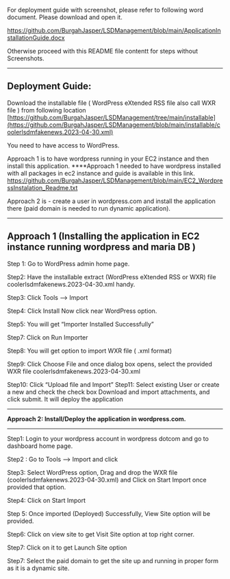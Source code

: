 For deployment guide with screenshot, please refer to following word document. Please download and open it. 

https://github.com/BurgahJasper/LSDManagement/blob/main/ApplicationInstallationGuide.docx

Otherwise proceed with this README file contentt for steps without Screenshots.

-----------------------
Deployment Guide:
-----------------------

Download the installable file ( WordPress eXtended RSS file also call WXR file ) from following location
[https://github.com/BurgahJasper/LSDManagement/tree/main/installable](https://github.com/BurgahJasper/LSDManagement/blob/main/installable/coolerlsdmfakenews.2023-04-30.xml)

You need to have access to WordPress. 

Approach 1 is to have wordpress running in your EC2 instance and then install this application. 
****Approach 1 needed to have wordpress installed with all packages 
in ec2 instance and guide is available in this link. https://github.com/BurgahJasper/LSDManagement/blob/main/EC2_WordpressInstalation_Readme.txt


Approach 2 is - create a user in wordpress.com and install the application there (paid domain is needed to run dynamic application). 



-----------------------------------------------------------------------------------------
Approach 1
(Installing the application in EC2 instance running wordpress and maria DB )
-----------------------------------------------------------------------------------------
Step 1: Go to WordPress admin home page.
 
Step2: Have the installable extract (WordPress eXtended RSS or WXR) file coolerlsdmfakenews.2023-04-30.xml handy.

Step3: Click Tools --> Import
 

Step4: Click Install Now click near WordPress option.

 

Step5: You will get “Importer Installed Successfully”
 

Step7:  Click on Run Importer


Step8: You will get option to import WXR file ( .xml format)
 

Step9: Click Choose File and once dialog box opens, select the provided WXR file coolerlsdmfakenews.2023-04-30.xml
 

Step10: Click “Upload file and Import”
Step11: Select existing User or create a new and check the check box Download and import attachments, and click submit. It will deploy the application

 



----------------------------------------------------------------------------------------

**Approach 2: Install/Deploy the application in wordpress.com.**

----------------------------------------------------------------------------------------

Step1: Login to your wordpress account in wordpress dotcom and go to dashboard home page. 
 
Step2 : Go to Tools --> Import and click
 
Step3: Select WordPress option, Drag and drop the WXR file (coolerlsdmfakenews.2023-04-30.xml) and Click on Start Import once provided that option. 

Step4: Click on Start Import
 
Step 5: Once imported (Deployed) Successfully, View Site option will be provided. 
 
Step6: Click on view site to get Visit Site option at top right corner. 
 
Step7: Click on it to get Launch Site option
 
Step7: Select the paid domain to get the site up and running in proper form as it is a dynamic site.  

 
